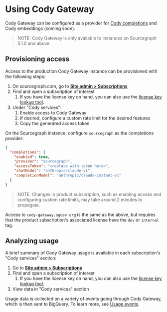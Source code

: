 # Using Cody Gateway

Cody Gateway can be configured as a provider for [Cody completions](https://docs.sourcegraph.com/cody/completions) and Cody embeddings (coming soon).

> NOTE: Cody Gateway is only available to instances on Sourcegraph 5.1.0 and above.

## Provisioning access

Access to the production Cody Gateway instance can be provisioned with the following steps:

1. On sourcegraph.com, go to [**Site admin > Subscriptions**](https://sourcegraph.com/site-admin/dotcom/product/subscriptions)
2. Find and open a subscription of interest
   1. If you have the license key on hand, you can also use the [license key lookup tool](https://sourcegraph.com/site-admin/dotcom/product/licenses).
3. Under "Cody services":
   1. Enable access to Cody Gateway
   2. If desired, configure a custom rate limit for the desired features
   3. Copy the generated access token

On the Sourcegraph instance, configure `sourcegraph` as the completions provider:

```json
{
  "completions": {
    "enabled": true,
    "provider": "sourcegraph",
    "accessToken": "<replace with token here>",
    "chatModel": "anthropic/claude-v1",
    "completionModel": "anthropic/claude-instant-v1"
  }
}
```

> NOTE: Changes in product subscription, such as enabling access and configuring custom rate limits, may take around 2 minutes to propagate.

Access to `cody-gateway.sgdev.org` is the same as the above, but requires that the product subscription's associated license have the `dev` or `internal` tag.

## Analyzing usage

A brief summary of Cody Gateway usage is available in each subscription's "Cody services" section:

1. Go to [**Site admin > Subscriptions**](https://sourcegraph.com/site-admin/dotcom/product/subscriptions)
2. Find and open a subscription of interest
   1. If you have the license key on hand, you can also use the [license key lookup tool](https://sourcegraph.com/site-admin/dotcom/product/licenses).
3. View data in "Cody services" section

Usage data is collected on a variety of events going through Cody Gateway, which is then sent to BigQuery. To learn more, see [Usage events](./index.md#usage-events).
